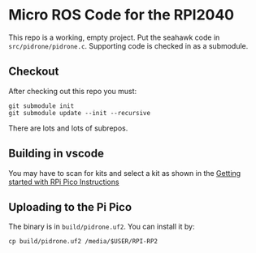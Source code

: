 # Micro ROS Code for the RPI2040 

This repo is a working, empty project. Put the seahawk code in `src/pidrone/pidrone.c`. Supporting code is checked in as a submodule. 

## Checkout 

After checking out this repo you must: 

```
git submodule init 
git submodule update --init --recursive
```

There are lots and lots of subrepos. 

## Building in vscode 

You may have to scan for kits and select a kit as shown in the [Getting started with RPi Pico Instructions](https://ubuntu.com/blog/getting-started-with-micro-ros-on-raspberry-pi-pico)

## Uploading to the Pi Pico 

The binary is in `build/pidrone.uf2`. You can install it by: 

```console
cp build/pidrone.uf2 /media/$USER/RPI-RP2
```

